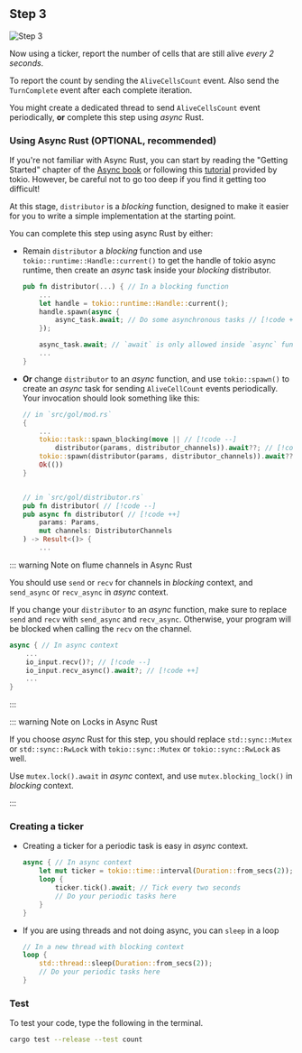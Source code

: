 <!--@include: index.md-->
#

## Step 3

![Step 3](/assets/cw_diagrams-Parallel_3.png)

Now using a ticker, report the number of cells that are still alive *every 2 seconds*.

To report the count by sending the `AliveCellsCount` event. Also send the `TurnComplete` event after each complete iteration.

<!-- ::: details Concurrency with asynchronous programming -->

You might create a dedicated thread to send `AliveCellsCount` event periodically,
**or** complete this step using *async* Rust.

### Using Async Rust (OPTIONAL, recommended)

If you're not familiar with Async Rust,
you can start by reading the "Getting Started" chapter of the
[Async book](https://rust-lang.github.io/async-book/01_getting_started/02_why_async.html)
or following this [tutorial](https://tokio.rs/tokio/tutorial) provided by tokio.
However, be careful not to go too deep if you find it getting too difficult!

At this stage, `distributor` is a *blocking* function, designed to make it easier for you to write a simple implementation at the starting point.

You can complete this step using async Rust by either:

- Remain `distributor` a *blocking* function and use `tokio::runtime::Handle::current()` to get the handle of tokio async runtime, then create an *async* task inside your *blocking* distributor.

    ``` rust
    pub fn distributor(...) { // In a blocking function
        ...
        let handle = tokio::runtime::Handle::current();
        handle.spawn(async {
            async_task.await; // Do some asynchronous tasks // [!code ++]
        });

        async_task.await; // `await` is only allowed inside `async` functions and blocks // [!code --]
        ...
    }
    ```

- **Or** change `distributor` to an *async* function, and use `tokio::spawn()` to create an *async* task for sending `AliveCellCount` events periodically.
    Your invocation should look something like this:

    ``` rust
    // in `src/gol/mod.rs`
    {
        ...
        tokio::task::spawn_blocking(move || // [!code --]
            distributor(params, distributor_channels)).await??; // [!code --]
        tokio::spawn(distributor(params, distributor_channels)).await??; // [!code ++]
        Ok(())
    }


    // in `src/gol/distributor.rs`
    pub fn distributor( // [!code --]
    pub async fn distributor( // [!code ++]
        params: Params,
        mut channels: DistributorChannels
    ) -> Result<()> {
        ...
    ```

::: warning Note on flume channels in Async Rust

You should use `send` or `recv` for channels in *blocking* context, and
`send_async` or `recv_async` in *async* context.

If you change your `distributor` to an *async* function,
make sure to replace `send` and `recv` with `send_async` and `recv_async`.
Otherwise, your program will be blocked when calling the `recv` on the channel.

``` rust
async { // In async context
    ...
    io_input.recv()?; // [!code --]
    io_input.recv_async().await?; // [!code ++]
    ...
}
```

:::

::: warning Note on Locks in Async Rust

If you choose *async* Rust for this step, you should replace `std::sync::Mutex` or `std::sync::RwLock`
with `tokio::sync::Mutex` or `tokio::sync::RwLock` as well.

Use `mutex.lock().await` in *async* context,
and use `mutex.blocking_lock()` in *blocking* context.

:::

### Creating a ticker

- Creating a ticker for a periodic task is easy in *async* context.

    ``` rust
    async { // In async context
        let mut ticker = tokio::time::interval(Duration::from_secs(2)); // Create a ticker
        loop {
            ticker.tick().await; // Tick every two seconds
            // Do your periodic tasks here
        }
    }

    ```

- If you are using threads and not doing async, you can `sleep` in a loop

    ``` rust
    // In a new thread with blocking context
    loop {
        std::thread::sleep(Duration::from_secs(2));
        // Do your periodic tasks here
    }
    ```

### Test

To test your code, type the following in the terminal.

``` bash
cargo test --release --test count
```
